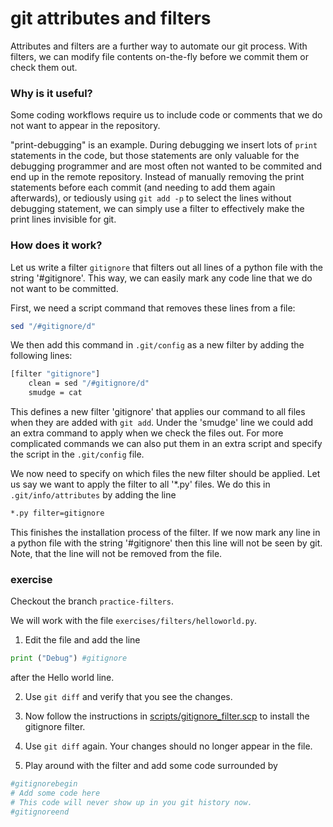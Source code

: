# git attributes and filters

Attributes and filters are a further way to automate our git process.
With filters, we can modify file contents on-the-fly before we commit them or check them out. 

### Why is it useful?

Some coding workflows require us to include code or comments that we do not want to appear in the repository.

"print-debugging" is an example. During debugging we insert lots of `print` statements in the code, but those statements are only valuable for the 
debugging programmer and are most often not wanted to be commited and end up in the remote repository.
Instead of manually removing the print statements before each commit (and needing to add them again afterwards), or tediously using `git add -p` to select the lines without debugging statement, we can simply use a filter to effectively make the print lines invisible for git.

### How does it work?

Let us write a filter `gitignore` that filters out all lines of a python file with the string '#gitignore'.
This way, we can easily mark any code line that we do not want to be committed.

First, we need a script command that removes these lines from a file:
```bash
sed "/#gitignore/d"
```

We then add this command in `.git/config` as a new filter by adding the following lines:

```bash
[filter "gitignore"]
	clean = sed "/#gitignore/d"
	smudge = cat
```

This defines a new filter 'gitignore' that applies our command to all files when they are added with `git add`.
Under the 'smudge' line we could add an extra command to apply when we check the files out.
For more complicated commands we can also put them in an extra script and specify the script in the `.git/config` file.

We now need to specify on which files the new filter should be applied.
Let us say we want to apply the filter to all '\*.py' files.
We do this in `.git/info/attributes` by adding the line
```bash
*.py filter=gitignore
```

This finishes the installation process of the filter.
If we now mark any line in a python file with the string '#gitignore' then this line will not be seen by git.
Note, that the line will not be removed from the file.


### exercise

Checkout the branch `practice-filters`.

We will work with the file `exercises/filters/helloworld.py`.

1. Edit the file and add the line
```python
print ("Debug") #gitignore
```
  after the Hello world line.
  
2. Use `git diff` and verify that you see the changes.

3. Now follow the instructions in [scripts/gitignore_filter.scp](scripts/gitignore_filter.scp) to install the gitignore filter.

4. Use `git diff` again. Your changes should no longer appear in the file.

5. Play around with the filter and add some code surrounded by
```python
#gitignorebegin
# Add some code here
# This code will never show up in you git history now.
#gitignoreend

